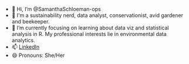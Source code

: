 - 👋 Hi, I’m @SamanthaSchloeman-ops
- 👀 I'm a sustainability nerd, data analyst, conservationist, avid gardener and beekeeper.  
- 🌱 I’m currently focusing on learning about data viz and statistical analysis in R. My professional interests lie in environmental data analytics. 
- 📫 [LinkedIn]([url](https://www.linkedin.com/in/samantha-schloeman/)) 
- 😄 Pronouns: She/Her

<!---
SamanthaSchloeman-ops/SamanthaSchloeman-ops is a ✨ special ✨ repository because its `README.md` (this file) appears on your GitHub profile.
You can click the Preview link to take a look at your changes.
--->
